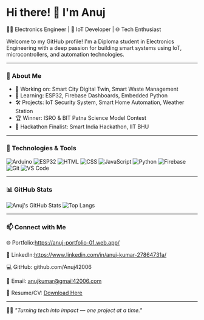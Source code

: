 # Hi there! 👋 I'm Anuj

👨‍💻 Electronics Engineer | 🔌 IoT Developer | 🌐 Tech Enthusiast

Welcome to my GitHub profile! I'm a Diploma student in Electronics Engineering with a deep passion for building smart systems using IoT, microcontrollers, and automation technologies.

---

### 🚀 About Me
- 🔭 Working on: Smart City Digital Twin, Smart Waste Management
- 🌱 Learning: ESP32, Firebase Dashboards, Embedded Python
- 🛠️ Projects: IoT Security System, Smart Home Automation, Weather Station
- 🏆 Winner: ISRO & BIT Patna Science Model Contest
- 🧠 Hackathon Finalist: Smart India Hackathon, IIT BHU

---

### 🧰 Technologies & Tools

![Arduino](https://img.shields.io/badge/-Arduino-00979D?style=flat&logo=arduino&logoColor=white)
![ESP32](https://img.shields.io/badge/-ESP32-gray?style=flat&logo=esphome)
![HTML](https://img.shields.io/badge/-HTML5-E34F26?style=flat&logo=html5&logoColor=white)
![CSS](https://img.shields.io/badge/-CSS3-1572B6?style=flat&logo=css3)
![JavaScript](https://img.shields.io/badge/-JavaScript-F7DF1E?style=flat&logo=javascript&logoColor=black)
![Python](https://img.shields.io/badge/-Python-3776AB?style=flat&logo=python&logoColor=white)
![Firebase](https://img.shields.io/badge/-Firebase-FFCA28?style=flat&logo=firebase&logoColor=black)
![Git](https://img.shields.io/badge/-Git-F05032?style=flat&logo=git&logoColor=white)
![VS Code](https://img.shields.io/badge/-VS_Code-007ACC?style=flat&logo=visual-studio-code&logoColor=white)



---

### 📊 GitHub Stats

![Anuj's GitHub Stats](https://github-readme-stats.vercel.app/api?username=Anuj42006&show_icons=true&theme=tokyonight)
![Top Langs](https://github-readme-stats.vercel.app/api/top-langs/?username=Anuj42006&layout=compact&theme=tokyonight)

---

### 📫 Connect with Me

🌐 Portfolio:https://anuj-portfolio-01.web.app/

💼 LinkedIn:https://www.linkedin.com/in/anuj-kumar-27864731a/

💻 GitHub: github.com/Anuj42006

📧 Email: anujkumar@gmail42006.com

🔗 Resume/CV: [Download Here](https://github.com/anujgithub/anuj-profile/raw/main/Anuj_Resume.pdf)

---

🧑‍💻 *"Turning tech into impact — one project at a time."*
